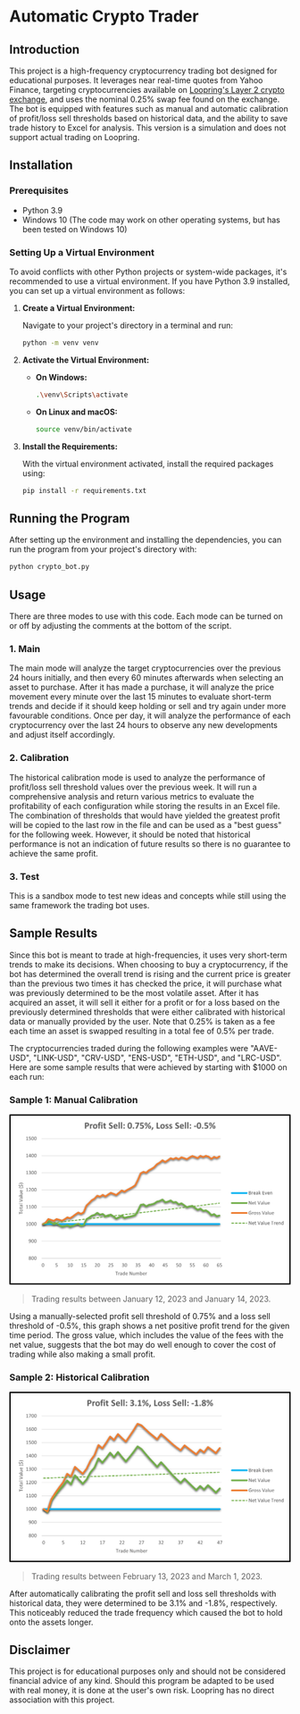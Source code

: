 # Automatic Crypto Trader


## Introduction
This project is a high-frequency cryptocurrency trading bot designed for educational purposes. It leverages near real-time 
quotes from Yahoo Finance, targeting cryptocurrencies available on [Loopring's Layer 2 crypto exchange](https://loopring.org/#/), 
and uses the nominal 0.25% swap fee found on the exchange. The bot is equipped with features such as manual and automatic 
calibration of profit/loss sell thresholds based on historical data, and the ability to save trade history to Excel for 
analysis. This version is a simulation and does not support actual trading on Loopring.


## Installation
### Prerequisites
- Python 3.9
- Windows 10 (The code may work on other operating systems, but has been tested on Windows 10)

### Setting Up a Virtual Environment
To avoid conflicts with other Python projects or system-wide packages, it's recommended to use a virtual environment. If you have Python 3.9 installed, you can set up a virtual environment as follows:

1. **Create a Virtual Environment:**
   
   Navigate to your project's directory in a terminal and run:
   ```bash
   python -m venv venv
   ```
3. **Activate the Virtual Environment:**
   - **On Windows:**
     ```bash
     .\venv\Scripts\activate
     ```
   - **On Linux and macOS:**
     ```bash
     source venv/bin/activate

4. **Install the Requirements:**

   With the virtual environment activated, install the required packages using:
   ```bash
   pip install -r requirements.txt
   ```

## Running the Program
After setting up the environment and installing the dependencies, you can run the program from your project's directory with:
   ```bash
   python crypto_bot.py
   ```

## Usage
There are three modes to use with this code. Each mode can be turned on or off by adjusting the comments at the bottom
of the script.
### 1. Main
   The main mode will analyze the target cryptocurrencies over the previous 24 hours initially, and then every 60 minutes
   afterwards when selecting an asset to purchase. After it has made a purchase, it will analyze the price movement every
   minute over the last 15 minutes to evaluate short-term trends and decide if it should keep holding or sell and try again
   under more favourable conditions. Once per day, it will analyze the performance of each cryptocurrency over the last 
   24 hours to observe any new developments and adjust itself accordingly.

### 2. Calibration
   The historical calibration mode is used to analyze the performance of profit/loss sell threshold values over the previous week. 
   It will run a comprehensive analysis and return various metrics to evaluate the profitability of each configuration 
   while storing the results in an Excel file. The combination of thresholds that would have yielded the greatest profit 
   will be copied to the last row in the file and can be used as a "best guess" for the following week. However, it 
   should be noted that historical performance is not an indication of future results so there is no guarantee to achieve
   the same profit.

### 3. Test
   This is a sandbox mode to test new ideas and concepts while still using the same framework the trading bot uses.

## Sample Results
Since this bot is meant to trade at high-frequencies, it uses very short-term trends to make its decisions. When choosing
to buy a cryptocurrency, if the bot has determined the overall trend is rising and the current price is greater than the 
previous two times it has checked the price, it will purchase what was previously determined to be the most volatile asset. 
After it has acquired an asset, it will sell it either for a profit or for a loss based on the previously determined 
thresholds that were either calibrated with historical data or manually provided by the user. Note that 0.25% is taken as 
a fee each time an asset is swapped resulting in a total fee of 0.5% per trade.

The cryptocurrencies traded during the following examples were "AAVE-USD", "LINK-USD", "CRV-USD", "ENS-USD", "ETH-USD", 
and "LRC-USD". Here are some sample results that were achieved by starting with $1000 on each run:

### Sample 1: Manual Calibration
![Sample Result 1](sample1.png)
>Trading results between January 12, 2023 and January 14, 2023.

Using a manually-selected profit sell threshold of 0.75% and a loss sell threshold of -0.5%, this graph shows a net positive 
profit trend for the given time period. The gross value, which includes the value of the fees with the net value, suggests 
that the bot may do well enough to cover the cost of trading while also making a small profit. 

### Sample 2: Historical Calibration
![Sample Result 2](sample2.png)
>Trading results between February 13, 2023 and March 1, 2023.

After automatically calibrating the profit sell and loss sell thresholds with historical data, they were determined to 
be 3.1% and -1.8%, respectively. This noticeably reduced the trade frequency which caused the bot to hold onto the assets
longer.


## Disclaimer
This project is for educational purposes only and should not be considered financial advice of any kind. Should this 
program be adapted to be used with real money, it is done at the user's own risk. Loopring has no direct association with 
this project.


